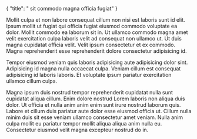 {
  "title": " sit commodo magna officia fugiat"
}

Mollit culpa et non labore consequat cillum non nisi est laboris sunt id elit. Ipsum mollit ut fugiat qui officia fugiat eiusmod commodo voluptate ea dolor. Mollit commodo ea laborum sit in. Ut ullamco commodo magna amet velit exercitation culpa laboris velit ad consequat non ullamco ut. Ut duis magna cupidatat officia velit. Velit ipsum consectetur et ex commodo. Magna reprehenderit esse reprehenderit dolore consectetur adipisicing id.

Tempor eiusmod veniam quis laboris adipisicing aute adipisicing dolor sint. Adipisicing id magna nulla occaecat culpa. Veniam cillum est consequat adipisicing id laboris laboris. Et voluptate ipsum pariatur exercitation ullamco cillum culpa.

Magna ipsum duis nostrud tempor reprehenderit cupidatat nulla sunt cupidatat aliqua cillum. Enim dolore nostrud Lorem laboris non aliqua duis dolor. Ut officia et nulla anim anim enim sunt irure nostrud laborum quis. Labore et cillum duis pariatur aute dolor esse eiusmod officia ut. Cillum nulla minim duis sit esse veniam ullamco consectetur amet veniam. Nulla anim culpa mollit eu pariatur tempor mollit aliqua aliqua anim nulla eu. Consectetur eiusmod velit magna excepteur nostrud do in.